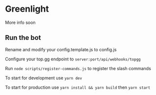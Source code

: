# Greenlight

More info soon

## Run the bot

Rename and modify your config.template.js to config.js

Configure your top.gg endpoint to `server:port/api/webhooks/topgg`

Run `node scripts/register-commands.js` to register the slash commands

To start for development use `yarn dev`

To start for production use `yarn install && yarn build` then `yarn start`
